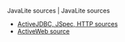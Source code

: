JavaLite sources  | JavaLite sources


* [ActiveJDBC, JSpec, HTTP sources](http://javalite.github.io/activejdbc/)
* [ActiveWeb source](http://javalite.github.io/activejdbc/)